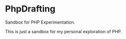 # PhpDrafting
Sandbox for PHP Experimentation.

This is just a sandbox for my personal exploration of PHP.
